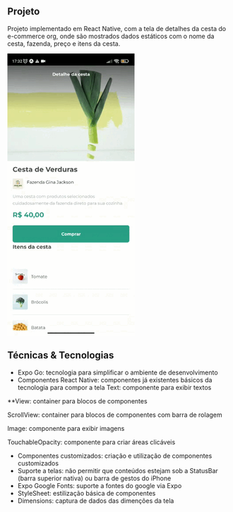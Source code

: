 ## Projeto
Projeto implementado em React Native, com a tela de detalhes da cesta do e-commerce org, onde são mostrados dados estáticos com o nome da cesta, fazenda, preço e itens da cesta.


![ReactNative](https://github.com/CarlosAlexFO/ReactNative_Cesta-Verdura/blob/main/ReactNative.gif)



## Técnicas & Tecnologias

* Expo Go: tecnologia para simplificar o ambiente de desenvolvimento
* Componentes React Native: componentes já existentes básicos da tecnologia para compor a tela
Text: componente para exibir textos

**View: container para blocos de componentes

ScrollView: container para blocos de componentes com barra de rolagem

Image: componente para exibir imagens

TouchableOpacity: componente para criar áreas clicáveis

* Componentes customizados: criação e utilização de componentes customizados
* Suporte a telas: não permitir que conteúdos estejam sob a StatusBar (barra superior nativa) ou barra de gestos do iPhone
* Expo Google Fonts: suporte a fontes do google via Expo
* StyleSheet: estilização básica de componentes
* Dimensions: captura de dados das dimenções da tela
